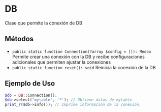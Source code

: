 # DB

Clase que permite la conexión de DB

## Métodos

- `public static function Connection(?array $config = []): Medoo` Permite crear una conexión con la DB y recibe configuraciones adicionales que permiten ajustar la conexiones
- `public static function reset(): void` Reinicia la conexión de la DB

## Ejemplo de Uso

```php
$db = DB::Connection();
$db->select("mytable", '*'); // Obtiene datos de mytable
print_r($db->info()); // Imprime información de la conexión.
```
